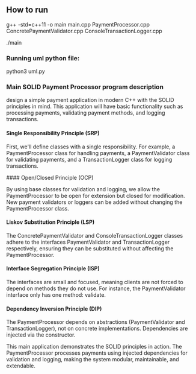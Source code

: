 ## How to run

g++ -std=c++11 -o main main.cpp PaymentProcessor.cpp ConcretePaymentValidator.cpp ConsoleTransactionLogger.cpp

./main

### Running uml python file:
python3 uml.py


### Main SOLID Payment Processor program description

design a simple payment application in modern C++ with the SOLID principles in mind. This application will have basic functionality such as processing payments, validating payment methods, and logging transactions.

#### Single Responsibility Principle (SRP)

First, we'll define classes with a single responsibility. For example, a PaymentProcessor class for handling payments, a PaymentValidator class for validating payments, and a TransactionLogger class for logging transactions.

#### Open/Closed Principle (OCP)

By using base classes for validation and logging, we allow the PaymentProcessor to be open for extension but closed for modification. New payment validators or loggers can be added without changing the PaymentProcessor class.

#### Liskov Substitution Principle (LSP)

The ConcretePaymentValidator and ConsoleTransactionLogger classes adhere to the interfaces PaymentValidator and TransactionLogger respectively, ensuring they can be substituted without affecting the PaymentProcessor.

#### Interface Segregation Principle (ISP)

The interfaces are small and focused, meaning clients are not forced to depend on methods they do not use. For instance, the PaymentValidator interface only has one method: validate.

#### Dependency Inversion Principle (DIP)

The PaymentProcessor depends on abstractions (PaymentValidator and TransactionLogger), not on concrete implementations. Dependencies are injected via the constructor.

This main application demonstrates the SOLID principles in action. The PaymentProcessor processes payments using injected dependencies for validation and logging, making the system modular, maintainable, and extendable.
